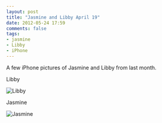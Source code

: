 ```yaml
---
layout: post
title: "Jasmine and Libby April 19"
date: 2012-05-24 17:59
comments: false
tags: 
- jasmine
- Libby
- iPhone
---
```

A few iPhone pictures of Jasmine and Libby from last month.

Libby
  


![Libby](http://media.eick.us/media/photographs/2012/2012-04-19-1/6945624064_018d52e6e6_o.jpg)


Jasmine



![Jasmine](http://media.eick.us/media/photographs/2012/2012-04-19-2/7091688491_16513fba0f_o.jpg)

